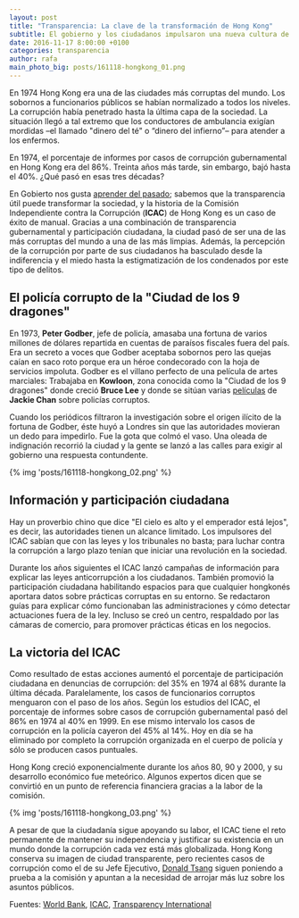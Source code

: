 ```yaml
---
layout: post
title: "Transparencia: La clave de la transformación de Hong Kong"
subtitle: El gobierno y los ciudadanos impulsaron una nueva cultura de información pública para limpiar de corrupción la metrópolis china
date: 2016-11-17 8:00:00 +0100
categories: transparencia
author: rafa
main_photo_big: posts/161118-hongkong_01.png
---
```


En 1974 Hong Kong era una de las ciudades más corruptas del mundo. Los sobornos a funcionarios públicos se habían normalizado a todos los niveles. La corrupción había penetrado hasta la última capa de la sociedad. La situación llegó a tal extremo que los conductores de ambulancia exigían mordidas –el llamado "dinero del té" o “dinero del infierno”– para atender a los enfermos. 

En 1974, el porcentaje de informes por casos de corrupción gubernamental en Hong Kong era del 86%. Treinta años más tarde, sin embargo, bajó hasta el 40%. ¿Qué pasó en esas tres décadas?

En Gobierto nos gusta [aprender del pasado](http://gobierto.es/blog/20161024-la-democracia-esta-bien-como-esta.html); sabemos que la transparencia útil puede transformar la sociedad, y la historia de la Comisión Independiente contra la Corrupción (**ICAC**) de Hong Kong es un caso de éxito de manual. Gracias a una combinación de transparencia gubernamental y participación ciudadana, la ciudad pasó de ser una de las más corruptas del mundo a una de las más limpias. Además, la percepción de la corrupción por parte de sus ciudadanos ha basculado desde la indiferencia y el miedo hasta la estigmatización de los condenados por este tipo de delitos.

## El policía corrupto de la "Ciudad de los 9 dragones"

En 1973, **Peter Godber**, jefe de policía, amasaba una fortuna de varios millones de dólares repartida en cuentas de paraísos fiscales fuera del país. Era un secreto a voces que Godber aceptaba sobornos pero las quejas caían en saco roto porque era un héroe condecorado con la hoja de servicios impoluta. Godber es el villano perfecto de una película de artes marciales: Trabajaba en **Kowloon**, zona conocida como la "Ciudad de los 9 dragones" donde creció **Bruce Lee** y donde se sitúan varias [películas](http://www.imdb.com/title/tt0089374/) de **Jackie Chan** sobre policías corruptos.

Cuando los periódicos filtraron la investigación sobre el origen ilícito de la fortuna de Godber, éste huyó a Londres sin que las autoridades movieran un dedo para impedirlo. Fue la gota que colmó el vaso. Una oleada de indignación recorrió la ciudad y la gente se lanzó a las calles para exigir al gobierno una respuesta contundente.

{% img 'posts/161118-hongkong_02.png' %}

## Información y participación ciudadana

Hay un proverbio chino que dice "El cielo es alto y el emperador está lejos", es decir, las autoridades tienen un alcance limitado. Los impulsores del ICAC sabían que con las leyes y los tribunales no basta; para luchar contra la corrupción a largo plazo tenían que iniciar una revolución en la sociedad. 

Durante los años siguientes el ICAC lanzó campañas de información para explicar las leyes anticorrupción a los ciudadanos. También promovió la participación ciudadana habilitando espacios para que cualquier hongkonés aportara datos sobre prácticas corruptas en su entorno. Se redactaron guías para explicar cómo funcionaban las administraciones y cómo detectar actuaciones fuera de la ley. Incluso se creó un centro, respaldado por las cámaras de comercio, para promover prácticas éticas en los negocios.

## La victoria del ICAC

Como resultado de estas acciones aumentó el porcentaje de participación ciudadana en denuncias de corrupción: del 35% en 1974 al 68% durante la última década. Paralelamente, los casos de funcionarios corruptos menguaron con el paso de los años. Según los estudios del ICAC, el porcentaje de informes sobre casos de corrupción gubernamental pasó del 86% en 1974 al 40% en 1999. En ese mismo intervalo los casos de corrupción en la policía cayeron del 45% al 14%. Hoy en día se ha eliminado por completo la corrupción organizada en el cuerpo de policía y sólo se producen casos puntuales.

Hong Kong creció exponencialmente durante los años 80, 90 y 2000, y su desarrollo económico fue meteórico. Algunos expertos dicen que se convirtió en un punto de referencia financiera gracias a la labor de la comisión. 

{% img 'posts/161118-hongkong_03.png' %}

A pesar de que la ciudadanía sigue apoyando su labor, el ICAC tiene el reto permanente de mantener su independencia y justificar su existencia en un mundo donde la corrupción cada vez está más globalizada. Hong Kong conserva su imagen de ciudad transparente, pero recientes casos de corrupción como el de su Jefe Ejecutivo, [Donald Tsang](https://www.theguardian.com/world/2015/oct/05/hong-kongs-former-leader-donald-tsang-charged-over-corruption-allegations) siguen poniendo a prueba a la comisión y apuntan a la necesidad de arrojar más luz sobre los asuntos públicos.

<div class="separator blue short"></div>

Fuentes: [World Bank](https://openknowledge.worldbank.org/bitstream/handle/10986/20185/898490WP0Chang0Box0385288B00PUBLIC0.pdf?sequence=1&isAllowed=y), [ICAC](http://www.icac.org.hk/), [Transparency International](https://www.transparency.org/)

